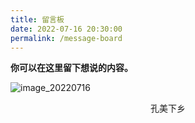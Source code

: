 ```yaml
---
title: 留言板
date: 2022-07-16 20:30:00
permalink: /message-board
---
```


**你可以在这里留下想说的内容。**

![image_20220716](docs\09.nine\DSCF9120.jpg)

<center>孔美下乡</center>